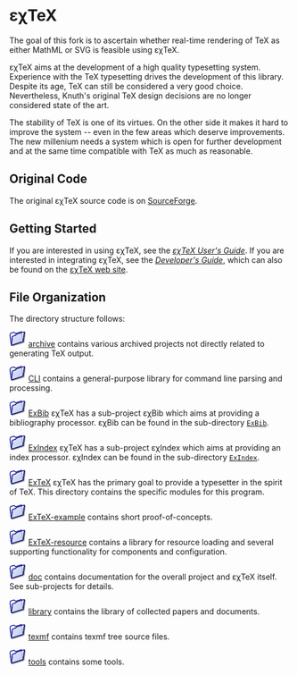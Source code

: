 εχTeX
=================

The goal of this fork is to ascertain whether real-time rendering of
TeX as either MathML or SVG is feasible using εχTeX.

εχTeX aims at the development of a high quality typesetting
system. Experience with the TeX typesetting drives the
development of this library. Despite its age, TeX can still be
considered a very good choice. Nevertheless, Knuth's original
TeX design decisions are no longer considered state of the art.

The stability of TeX is one of its virtues. On the other side it
makes it hard to improve the system -- even in the few areas which
deserve improvements. The new millenium needs a system which is open
for further development and at the same time compatible with TeX as
much as reasonable.

Original Code
-------------------------------

The original εχTeX source code is on
[SourceForge](https://sourceforge.net/projects/extex).

Getting Started
-------------------------------

If you are interested in using εχTeX, see the
[*εχTeX User's Guide*](doc/UsersGuide). If you are interested
in integrating εχTeX, see the [*Developer's Guide*](doc/DevelopersGuide),
which can also be found on the [εχTeX web site](http://www.extex.org).

File Organization
-----------------

The directory structure follows:

![](src/images/folder-blue.png) [archive](archive)
contains various archived projects not directly related to generating
TeX output.

![](src/images/folder-blue.png) [CLI](CLI)
contains a general-purpose library for command line parsing and
processing.

![](src/images/folder-blue.png) [ExBib](ExBib)
εχTeX has a sub-project εχBib which aims at providing a
bibliography processor. εχBib can be found in the sub-directory
[`ExBib`](ExBib).

![](src/images/folder-blue.png) [ExIndex](ExIndex)
εχTeX has a sub-project εχIndex which aims at providing an
index processor. εχIndex can be found in the sub-directory
[`ExIndex`](ExIndex).

![](src/images/folder-blue.png) [ExTeX](ExTeX)
εχTeX has the primary goal to provide a typesetter in the
spirit of TeX. This directory contains the specific modules for
this program.

![](src/images/folder-blue.png) [ExTeX-example](ExTeX-example)
contains short proof-of-concepts.

![](src/images/folder-blue.png) [ExTeX-resource](ExTeX-resource)
contains a library for resource loading and several supporting
functionality for components and configuration.

![](src/images/folder-blue.png) [doc](doc)
contains documentation for the overall project and εχTeX
itself. See sub-projects for details.

![](src/images/folder-blue.png) [library](library)
contains the library of collected papers and documents.

![](src/images/folder-blue.png) [texmf](texmf)
contains texmf tree source files.

![](src/images/folder-blue.png) [tools](tools)
contains some tools.

